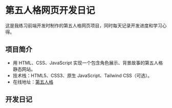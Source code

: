 # 第五人格网页开发日记
这是我练习前端开发时制作的第五人格网页项目，同时每天记录开发进度和学习心得。
## 项目简介
- 用 HTML、CSS、JavaScript 实现一个包含角色展示、背景故事的第五人格静态网站。
- 技术栈：HTML5、CSS3、原生 JavaScript、Tailwind CSS（可选）。
- 在线地址：[第五人格](https://1390227279.github.io/WebTest)
## 开发日记